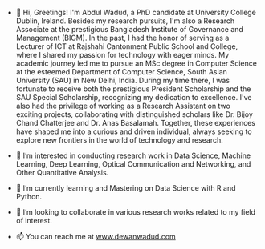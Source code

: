- 👋 Hi, Greetings! I'm Abdul Wadud, a PhD candidate at University College Dublin, Ireland. Besides my research pursuits, I'm also a Research Associate at the prestigious Bangladesh Institute of            Governance and Management (BIGM). In the past, I had the honor of serving as a Lecturer of ICT at Rajshahi Cantonment Public School and College, where I shared my passion for technology with           eager minds. 
     My academic journey led me to pursue an MSc degree in Computer Science at the esteemed Department of Computer Science, South Asian University (SAU) in New Delhi, India. During my time there, I         was fortunate to receive both the prestigious President Scholarship and the SAU Special Scholarship, recognizing my dedication to excellence. 
     I've also had the privilege of working as a Research Assistant on two exciting projects, collaborating with distinguished scholars like Dr. Bijoy Chand Chatterjee and Dr. Anas Basalamah.
     Together, these experiences have shaped me into a curious and driven individual, always seeking to explore new frontiers in the world of technology and research.

- 👀 I’m interested in conducting research work in Data Science, Machine Learning, Deep Learning, Optical Communication and Networking, and Other Quantitative Analysis.
- 🌱 I’m currently learning and Mastering on Data Science with R and Python.
- 💞️ I’m looking to collaborate in various research works related to my field of interest.
- 📫 You can reach me at www.dewanwadud.com
